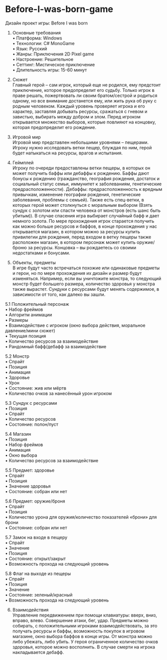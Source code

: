 # Before-I-was-born-game
Дизайн проект игры: Before I was born  
  1. Основные требования  
•	Платформа: Windows  
•	Технологии: C# MonoGame  
•	Язык: Русский  
•	Жанры: Приключения 2D Pixel game  
•	Настроение: Решительное  
•	Сеттинг: Мистическое приключение  
•	Длительность игры: 15-60 минут  
  2. Сюжет  
Главный герой – сам игрок, который еще не родился, ему предстоит приключение, которое предопределит его судьбу. Только игрок в праве решать, пожертвовать ли своим братом/сестрой и родиться одному, но все внимание достанется ему, или жить рука об руку с родным человеком. Каждый уровень проверяет игрока и его характер, заставляя добывать ресурсы, сражаться с гневом и завистью, выбирать между добром и злом. Перед игроком открывается множество выборов, которые повлияют на концовку, которая предопределит его рождение.
  3. Игровой мир  
Игровой мир представлен небольшими уровнями – пещерами. Игроку нужно исследовать ветки пещер, блуждая по ним, герой будет натыкаться на ресурсы, врагов и испытания. 
  4. Геймплей  
Игроку по очереди предоставлены ветки пещеры, в которых он может получить баффы или дебаффы к рождению. Баффы дают бонусы к рождению (гражданство, география рождения, достаток и социальный статус семьи, иммунитет к заболеваниям, генетические предрасположенности). Дебаффы: предрасположенность к вредным привычкам, изменение географии рождения, генетические заболевания, проблемы с семьей). Также есть спец-ветки, в которых герой может столкнуться с моральным выбором (Взять сундук с золотом или спасти человека от монстров (есть шанс быть убитым)). В случае спасения игра выбирает случайный бафф и дает немного золота. По мере прохождения игрок старается получить как можно больше ресурсов и баффов, в конце прохождения у нас открывается магазин, в котором можно за ресурсы купить привилегии для рождения, перед входом в ветку пещеры также расположен магазин, в котором персонаж может купить оружие/броню за ресурсы. Концовка – вы рождаетесь со своими недостатками и бонусами.   

  5. Объекты, предметы  
В игре будут часто встречаться похожие или одинаковые предметы и герои, но по мере прохождения их дизайн и размер будут изменяться. Например, если вы уничтожите монстра, то следующий монстр будет большего размера, количество здоровья у монстра также вырастет. Сундуки с ресурсами будут менять содержимое, в зависимости от того, как далеко вы зашли.
  
  5.1 Положительный персонаж  
•	Набор фреймов  
•	Алгоритм анимации  
•	Размеры  
•	Взаимодействие с игроком (окно выбора действия, моральное давление/мини сюжет)  
•	Текущая позиция  
•	Количество ресурсов за взаимодействие  
•	Рандомный бафф/дебафф за взаимодействие  
  
  5.2 Монстр  
•	Спрайт  
•	Позиция  
•	Анимация  
•	Здоровье  
•	Урон  
•	Состояние: жив или мёртв  
•	Количество очков за нанесённый урон игроком  
  
  5.3 Сундук с ресурсами  
•	Позиция  
•	Спрайт  
•	Количество ресурсов  
•	Состояние: полон/пуст  

  5.4 Магазин  
•	Позиция  
•	Набор фреймов  
•	Анимация  
•	Окно выбора  
•	Количество ресурсов за взаимодействие  
  
  5.5 Предмет: здоровье  
•	Спрайт  
•	Позиция  
•	Значение здоровья  
•	Состояние: собран или нет  
  
  5.6 Предмет: оружие/броня  
•	Спрайт  
•	Позиция  
•	Количество урона для оружия/количество показателей «брони» для брони  
•	Состояние: собран или нет  
  
  5.7 Замок на входе в пещеру  
•	Спрайт  
•	Значение  
•	Позиция  
•	Состояние: открыт/закрыт  
•	Возможность прохода на следующий уровень  
  
  5.8 Флаг на выходе из пещеры  
•	Спрайт  
•	Позиция  
•	Значение  
•	Состояние: зеленый/красный  
•	Возможность прохода на следующий уровень  

  6. Взаимодействия  
Управление передвижением при помощи клавиатуры: вверх, вниз, вправо, влево. Совершение атаки, бег, удар. Предметы можно собирать, с положительными игроками взаимодействовать, за это получать ресурсы и баффы, возможность покупок в игровом магазине, окно выбора баффов в конце игры. От монстра можно либо убежать, либо убить. У героя ограниченное количество очков здоровья, которое можно восполнить. В случае смерти на игрока накладывается дебафф. 

